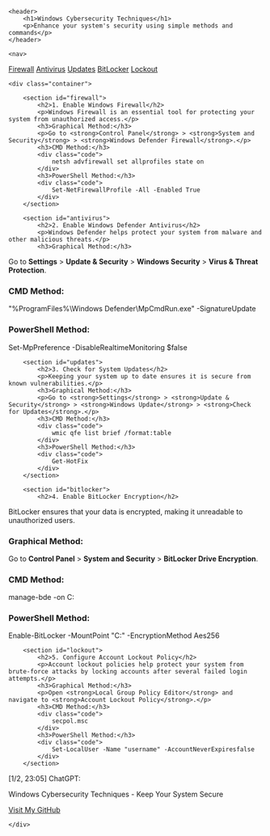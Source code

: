 
<body>

    <header>
        <h1>Windows Cybersecurity Techniques</h1>
        <p>Enhance your system's security using simple methods and commands</p>
    </header>

    <nav>
<a href="#firewall">Firewall</a>
        <a href="#antivirus">Antivirus</a>
        <a href="#updates">Updates</a>
        <a href="#bitlocker">BitLocker</a>
        <a href="#lockout">Lockout</a>
    </nav>

    <div class="container">

        <section id="firewall">
            <h2>1. Enable Windows Firewall</h2>
            <p>Windows Firewall is an essential tool for protecting your system from unauthorized access.</p>
            <h3>Graphical Method:</h3>
            <p>Go to <strong>Control Panel</strong> > <strong>System and Security</strong> > <strong>Windows Defender Firewall</strong>.</p>
            <h3>CMD Method:</h3>
            <div class="code">
                netsh advfirewall set allprofiles state on
            </div>
            <h3>PowerShell Method:</h3>
            <div class="code">
                Set-NetFirewallProfile -All -Enabled True
            </div>
        </section>

        <section id="antivirus">
            <h2>2. Enable Windows Defender Antivirus</h2>
            <p>Windows Defender helps protect your system from malware and other malicious threats.</p>
            <h3>Graphical Method:</h3>
 <p>Go to <strong>Settings</strong> > <strong>Update & Security</strong> > <strong>Windows Security</strong> > <strong>Virus & Threat Protection</strong>.</p>
            <h3>CMD Method:</h3>
            <div class="code">
                "%ProgramFiles%\Windows Defender\MpCmdRun.exe" -SignatureUpdate
            </div>
            <h3>PowerShell Method:</h3>
            <div class="code">
                Set-MpPreference -DisableRealtimeMonitoring $false
            </div>
        </section>

        <section id="updates">
            <h2>3. Check for System Updates</h2>
            <p>Keeping your system up to date ensures it is secure from known vulnerabilities.</p>
            <h3>Graphical Method:</h3>
            <p>Go to <strong>Settings</strong> > <strong>Update & Security</strong> > <strong>Windows Update</strong> > <strong>Check for Updates</strong>.</p>
            <h3>CMD Method:</h3>
            <div class="code">
                wmic qfe list brief /format:table
            </div>
            <h3>PowerShell Method:</h3>
            <div class="code">
                Get-HotFix
            </div>
        </section>

        <section id="bitlocker">
            <h2>4. Enable BitLocker Encryption</h2>
 <p>BitLocker ensures that your data is encrypted, making it unreadable to unauthorized users.</p>
            <h3>Graphical Method:</h3>
            <p>Go to <strong>Control Panel</strong> > <strong>System and Security</strong> > <strong>BitLocker Drive Encryption</strong>.</p>
            <h3>CMD Method:</h3>
            <div class="code">
                manage-bde -on C:
            </div>
            <h3>PowerShell Method:</h3>
            <div class="code">
                Enable-BitLocker -MountPoint "C:" -EncryptionMethod Aes256
            </div>
        </section>

        <section id="lockout">
            <h2>5. Configure Account Lockout Policy</h2>
            <p>Account lockout policies help protect your system from brute-force attacks by locking accounts after several failed login attempts.</p>
            <h3>Graphical Method:</h3>
            <p>Open <strong>Local Group Policy Editor</strong> and navigate to <strong>Account Lockout Policy</strong>.</p>
            <h3>CMD Method:</h3>
            <div class="code">
                secpol.msc
            </div>
            <h3>PowerShell Method:</h3>
            <div class="code">
                Set-LocalUser -Name "username" -AccountNeverExpiresfalse
            </div>
        </section>
[1/2, 23:05] ChatGPT: <footer>
            <p>Windows Cybersecurity Techniques - Keep Your System Secure</p>
            <a href="https://github.com/yourusername/your-repository" class="btn">Visit My GitHub</a>
        </footer>

    </div>

</body>
</html>
